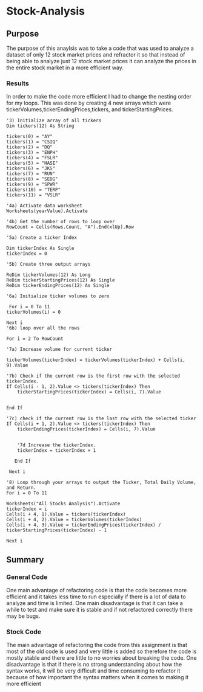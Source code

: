 # Stock-Analysis
## Purpose
The purpose of this anaylsis was to take a code that was used to analyze a dataset of only 12 stock market prices and refractor it so that instead of being able to analyze just 12 stock market prices it can analyze the prices in the entire stock market in a more efficient way.
### Results 
In order to make the code more efficient I had to change the nesting order for my loops. This was done by creating 4 new arrays
which were tickerVolumes,tickerEndingPrices,tickers, and tickerStartingPrices.

    
    '3) Initialize array of all tickers
    Dim tickers(12) As String

    tickers(0) = "AY"
    tickers(1) = "CSIQ"
    tickers(2) = "DQ"
    tickers(3) = "ENPH"
    tickers(4) = "FSLR"
    tickers(5) = "HASI"
    tickers(6) = "JKS"
    tickers(7) = "RUN"
    tickers(8) = "SEDG"
    tickers(9) = "SPWR"
    tickers(10) = "TERP"
    tickers(11) = "VSLR"

    '4a) Activate data worksheet
    Worksheets(yearValue).Activate

    '4b) Get the number of rows to loop over
    RowCount = Cells(Rows.Count, "A").End(xlUp).Row

    '5a) Create a ticker Index

    Dim tickerIndex As Single
    tickerIndex = 0

    '5b) Create three output arrays

    ReDim tickerVolumes(12) As Long
    ReDim tickerStartingPrices(12) As Single
    ReDim tickerEndingPrices(12) As Single

    '6a) Initialize ticker volumes to zero
    
     For i = 0 To 11
    tickerVolumes(i) = 0

    Next i
    '6b) loop over all the rows

    For i = 2 To RowCount

    '7a) Increase volume for current ticker
   
    tickerVolumes(tickerIndex) = tickerVolumes(tickerIndex) + Cells(i, 9).Value
    
    '7b) Check if the current row is the first row with the selected tickerIndex.
    If Cells(i - 1, 2).Value <> tickers(tickerIndex) Then
        tickerStartingPrices(tickerIndex) = Cells(i, 7).Value
        
        
    End If
    
    '7c) check if the current row is the last row with the selected ticker
    If Cells(i + 1, 2).Value <> tickers(tickerIndex) Then
        tickerEndingPrices(tickerIndex) = Cells(i, 7).Value
        

        '7d Increase the tickerIndex.
        tickerIndex = tickerIndex + 1
        
       End If

     Next i

    '8) Loop through your arrays to output the Ticker, Total Daily Volume, and Return.
    For i = 0 To 11
    
    Worksheets("All Stocks Analysis").Activate
    tickerIndex = i
    Cells(i + 4, 1).Value = tickers(tickerIndex)
    Cells(i + 4, 2).Value = tickerVolumes(tickerIndex)
    Cells(i + 4, 3).Value = tickerEndingPrices(tickerIndex) / tickerStartingPrices(tickerIndex) - 1
    
    Next i
## Summary
### General Code
One main advantage of refactoring code is that the code becomes more efficient and it takes less time to run especially if there is a lot of data to 
analyze and time is limited. One main disadvantage is that it can take a while to test and make sure it is stable and if not refactored correctly there may be bugs.
### Stock Code
The main advantage of refactoring the code from this assignment is that most of the old code is used and very little is added so therefore the code is mostly stable and there are little to no worries about breaking the code. 
One disadvantage is that if there is no strong understanding about how the syntax works, it will be very difficult and time consuming to refactor it because of how 
important the syntax matters when it comes to making it more efficient
